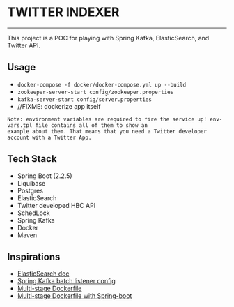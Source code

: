 # TWITTER INDEXER 

---


This project is a POC for playing with Spring Kafka, ElasticSearch, and Twitter API.


## Usage


- `docker-compose -f docker/docker-compose.yml up --build`
- `zookeeper-server-start config/zookeeper.properties`
- `kafka-server-start config/server.properties`
- //FIXME: dockerize app itself 



```
Note: environment variables are required to fire the service up! env-vars.tpl file contains all of them to show an
example about them. That means that you need a Twitter developer account with a Twitter App.
```

## Tech Stack

- Spring Boot (2.2.5)
- Liquibase
- Postgres
- ElasticSearch
- Twitter developed HBC API
- SchedLock
- Spring Kafka
- Docker
- Maven

## Inspirations

- [ElasticSearch doc](https://www.elastic.co/guide/en/elasticsearch/reference/current/docker.html#docker-prod-cluster-composefile)
- [Spring Kafka batch listener config](https://docs.spring.io/autorepo/docs/spring-kafka-dist/1.1.1.BUILD-SNAPSHOT/reference/htmlsingle/#_batch_listeners)
- [Multi-stage Dockerfile](https://spring.io/blog/2020/01/27/creating-docker-images-with-spring-boot-2-3-0-m1)
- [Multi-stage Dockerfile with Spring-boot](https://medium.com/@tariqul.islam.rony/spring-boot-and-multi-stage-dockerized-image-with-mysql-in-docker-compose-part-3-2999b2bdf6aa)
